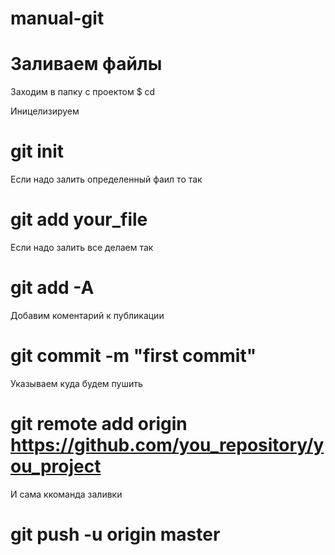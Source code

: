 # manual-git

<h1>Заливаем файлы</h1>

Заходим в папку с проектом
$ cd

Иницелизируем 
# git init

Если надо залить определенный фаил то так 
# git add your_file

Если надо залить все делаем так 
# git add -A

Добавим коментарий к публикации
# git commit -m "first commit"

Указываем куда будем пушить
# git remote add origin https://github.com/you_repository/you_project

И сама ккоманда заливки
# git push -u origin master
